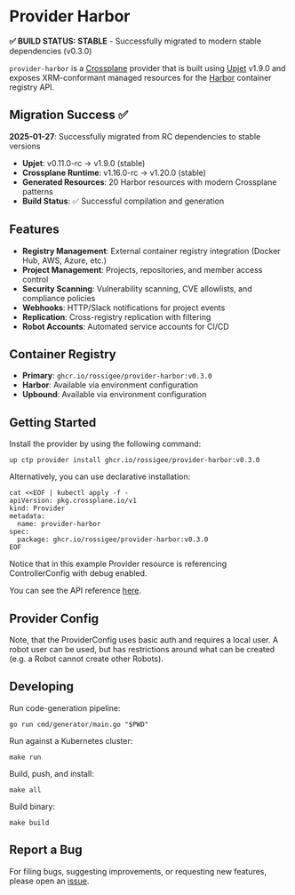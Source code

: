 # Provider Harbor

**✅ BUILD STATUS: STABLE** - Successfully migrated to modern stable dependencies (v0.3.0)

`provider-harbor` is a [Crossplane](https://crossplane.io/) provider that
is built using [Upjet](https://github.com/crossplane/upjet) v1.9.0 and exposes XRM-conformant managed resources 
for the [Harbor](https://goharbor.io/) container registry API.

## Migration Success ✅
**2025-01-27**: Successfully migrated from RC dependencies to stable versions
- **Upjet**: v0.11.0-rc → v1.9.0 (stable)
- **Crossplane Runtime**: v1.16.0-rc → v1.20.0 (stable)
- **Generated Resources**: 20 Harbor resources with modern Crossplane patterns
- **Build Status**: ✅ Successful compilation and generation

## Features
- **Registry Management**: External container registry integration (Docker Hub, AWS, Azure, etc.)
- **Project Management**: Projects, repositories, and member access control
- **Security Scanning**: Vulnerability scanning, CVE allowlists, and compliance policies
- **Webhooks**: HTTP/Slack notifications for project events
- **Replication**: Cross-registry replication with filtering
- **Robot Accounts**: Automated service accounts for CI/CD

## Container Registry
- **Primary**: `ghcr.io/rossigee/provider-harbor:v0.3.0`
- **Harbor**: Available via environment configuration
- **Upbound**: Available via environment configuration

## Getting Started

Install the provider by using the following command:
```
up ctp provider install ghcr.io/rossigee/provider-harbor:v0.3.0
```

Alternatively, you can use declarative installation:
```
cat <<EOF | kubectl apply -f -
apiVersion: pkg.crossplane.io/v1
kind: Provider
metadata:
  name: provider-harbor
spec:
  package: ghcr.io/rossigee/provider-harbor:v0.3.0
EOF
```

Notice that in this example Provider resource is referencing ControllerConfig with debug enabled.

You can see the API reference [here](https://doc.crds.dev/github.com/rossigee/provider-harbor).

## Provider Config
Note, that the ProviderConfig uses basic auth and requires a local user. A robot user can be used, 
but has restrictions around what can be created (e.g. a Robot cannot create other Robots).

## Developing

Run code-generation pipeline:
```console
go run cmd/generator/main.go "$PWD"
```

Run against a Kubernetes cluster:

```console
make run
```

Build, push, and install:

```console
make all
```

Build binary:

```console
make build
```

## Report a Bug

For filing bugs, suggesting improvements, or requesting new features, please
open an [issue](https://github.com/rossigee/provider-harbor/issues).
